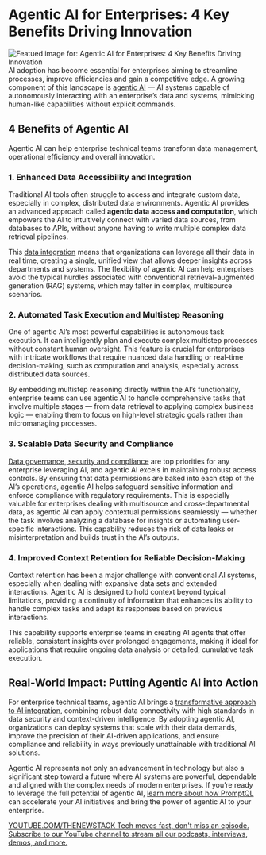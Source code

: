# Agentic AI for Enterprises: 4 Key Benefits Driving Innovation
![Featued image for: Agentic AI for Enterprises: 4 Key Benefits Driving Innovation](https://cdn.thenewstack.io/media/2024/12/3d3080fd-agentic-ai-4-keys-1024x576.jpg)
AI adoption has become essential for enterprises aiming to streamline processes, improve efficiencies and gain a competitive edge. A growing component of this landscape is [agentic AI](https://thenewstack.io/agentic-ai-tools-for-building-and-managing-agentic-systems/) — AI systems capable of autonomously interacting with an enterprise’s data and systems, mimicking human-like capabilities without explicit commands.

## 4 Benefits of Agentic AI
Agentic AI can help enterprise technical teams transform data management, operational efficiency and overall innovation.

### 1. Enhanced Data Accessibility and Integration
Traditional AI tools often struggle to access and integrate custom data, especially in complex, distributed data environments. Agentic AI provides an advanced approach called **agentic data access and computation**, which empowers the AI to intuitively connect with varied data sources, from databases to APIs, without anyone having to write multiple complex data retrieval pipelines.

This [data integration](https://thenewstack.io/solving-api-integration-and-aggregation-with-supergraph) means that organizations can leverage all their data in real time, creating a single, unified view that allows deeper insights across departments and systems. The flexibility of agentic AI can help enterprises avoid the typical hurdles associated with conventional retrieval-augmented generation (RAG) systems, which may falter in complex, multisource scenarios.

### 2. Automated Task Execution and Multistep Reasoning
One of agentic AI’s most powerful capabilities is autonomous task execution. It can intelligently plan and execute complex multistep processes without constant human oversight. This feature is crucial for enterprises with intricate workflows that require nuanced data handling or real-time decision-making, such as computation and analysis, especially across distributed data sources.

By embedding multistep reasoning directly within the AI’s functionality, enterprise teams can use agentic AI to handle comprehensive tasks that involve multiple stages — from data retrieval to applying complex business logic — enabling them to focus on high-level strategic goals rather than micromanaging processes.

### 3. Scalable Data Security and Compliance
[Data governance, security and compliance](https://thenewstack.io/make-data-governance-automation-suck-less-with-a-supergraph) are top priorities for any enterprise leveraging AI, and agentic AI excels in maintaining robust access controls. By ensuring that data permissions are baked into each step of the AI’s operations, agentic AI helps safeguard sensitive information and enforce compliance with regulatory requirements.
This is especially valuable for enterprises dealing with multisource and cross-departmental data, as agentic AI can apply contextual permissions seamlessly — whether the task involves analyzing a database for insights or automating user-specific interactions. This capability reduces the risk of data leaks or misinterpretation and builds trust in the AI’s outputs.

### 4. Improved Context Retention for Reliable Decision-Making
Context retention has been a major challenge with conventional AI systems, especially when dealing with expansive data sets and extended interactions. Agentic AI is designed to hold context beyond typical limitations, providing a continuity of information that enhances its ability to handle complex tasks and adapt its responses based on previous interactions.

This capability supports enterprise teams in creating AI agents that offer reliable, consistent insights over prolonged engagements, making it ideal for applications that require ongoing data analysis or detailed, cumulative task execution.

## Real-World Impact: Putting Agentic AI into Action
For enterprise technical teams, agentic AI brings a [transformative approach to AI integration](https://thenewstack.io/ai-agents-a-comprehensive-introduction-for-developers/), combining robust data connectivity with high standards in data security and context-driven intelligence. By adopting agentic AI, organizations can deploy systems that scale with their data demands, improve the precision of their AI-driven applications, and ensure compliance and reliability in ways previously unattainable with traditional AI solutions.

Agentic AI represents not only an advancement in technology but also a significant step toward a future where AI systems are powerful, dependable and aligned with the complex needs of modern enterprises. If you’re ready to leverage the full potential of agentic AI, [learn more about how PromptQL](https://promptql.hasura.io/) can accelerate your AI initiatives and bring the power of agentic AI to your enterprise.

[
YOUTUBE.COM/THENEWSTACK
Tech moves fast, don't miss an episode. Subscribe to our YouTube
channel to stream all our podcasts, interviews, demos, and more.
](https://youtube.com/thenewstack?sub_confirmation=1)